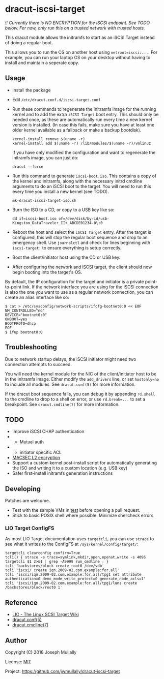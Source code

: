 # dracut-iscsi-target

*!! Currently there is NO ENCRYPTION for the iSCSI endpoint. See TODO
below. For now, only run this on a trusted network with trusted hosts.*

This dracut module allows the initramfs to start as an iSCSI Target
instead of doing a regular boot.

This allows you to run the OS on another host using `netroot=iscsi:...`.
For example, you can run your laptop OS on your desktop without having
to install and maintain a seperate copy.


## Usage

- Install the package

- Edit `/etc/dracut.conf.d/iscsi-target.conf`

- Run these commands to regenerate the initramfs image for the running
  kernel and to add the extra `iSCSI Target` boot entry. This should
  only be needed once, as these are automatically run every time a new
  kernel version is installed. (In case this fails, make sure you have
  at least one older kernel available as a fallback or make a backup 
  bootdisk).

    ```
    kernel-install remove $(uname -r)
    kernel-install add $(uname -r) /lib/modules/$(uname -r)/vmlinuz
    ```

  If you have only modified the configuration and want to regenerate
  the initramfs image, you can just do:

    ```
    dracut --force
    ```

- Run this command to generate `iscsi-boot.iso`. This contains a
  copy of the kernel and initramfs, along with the necessary initrd
  cmdline arguments to do an iSCSI boot to the target. You will need to
  run this every time you install a new kernel (see TODO).

    ```
    mk-dracut-iscsi-target-iso.sh
    ```

- Burn the ISO to a CD, or copy to a USB key like so:

    ```
    dd if=iscsi-boot.iso of=/dev/disk/by-id/usb-Kingston_DataTraveler_II+_ABCDE01234-0\:0
    ```

- Reboot the host and select the `iSCSI Target` entry. After the target
  is configured, this will stop the regular boot sequence and drop to an
  emergency shell. Use `journalctl` and check for lines beginning with
  `iscsi-target:` to ensure everything is setup correctly.

- Boot the client/initiator host using the CD or USB key.

- After configuring the network and iSCSI target, the client should
  now begin booting into the target's OS.

By default, the IP configuration for the target and initiator is a
private point-to-point link. If the network interface you are using for
the iSCSI connection is also the one you want to use as a regular
network connection, you can create an alias interface like so:

    $ cat > /etc/sysconfig/network-scripts/ifcfg-bootnet0:0 << EOF
    NM_CONTROLLED="no"
    DEVICE="bootnet0:0"
    ONBOOT=yes
    BOOTPROTO=dhcp
    EOF
    $ ifup bootnet0:0


## Troubleshooting

Due to network startup delays, the iSCSI initiator might need two
connection attempts to succeed.

You will need the kernel module for the NIC of the client/initiator
host to be in the initramfs image. Either modify the `add_drivers`
line, or set `hostonly=no` to include all modules. See `dracut.conf(5)`
for more information.

If the dracut boot sequence fails, you can debug it by appending
`rd.shell` to the cmdline to drop to a shell on error, or use
`rd.break=...` to set a breakpoint. See `dracut.cmdline(7)` for more
information.


## TODO

- Improve iSCSI CHAP authentication
- - Mutual auth
- - initiator specific ACL
- [MACSEC L2 encryption](https://developers.redhat.com/blog/2016/10/14/macsec-a-different-solution-to-encrypt-network-traffic/)
- Support a custom kernel post-install script for automatically 
  generating the ISO and writing it to a custom location (e.g. USB key)
- Safer first-install initramfs generation instructions


## Developing

Patches are welcome.

- Test with the sample VMs in [test](./test) before opening a pull 
  request.
- Stick to basic POSIX shell where possible. Minimize shellcheck errors.


### LIO Target ConfigFS

As most LIO Target documentation uses `targetcli`, you can use `strace`
to see what it writes to the ConfigFS at `/sys/kernel/config/target/`:

    targetcli clearconfig confirm=True
    tcli() { strace -e trace=symlink,mkdir,open,openat,write -s 4096 targetcli $1 2>&1 | grep -A9999 run_cmdline ; }
    tcli 'backstores/block create root0 /dev/vdb'
    tcli 'iscsi/ create iqn.2009-02.com.example:for.all'
    tcli 'iscsi/iqn.2009-02.com.example:for.all/tpg1 set attribute authentication=0 demo_mode_write_protect=0 generate_node_acls=1'
    tcli 'iscsi/iqn.2009-02.com.example:for.all/tpg1/luns create /backstores/block/root0 1'


## Reference

- [LIO - The Linux SCSI Target Wiki](http://linux-iscsi.org/wiki/ISCSI)
- [dracut.conf(5)](http://man7.org/linux/man-pages/man5/dracut.conf.5.html)
- [dracut.cmdline(7)](http://man7.org/linux/man-pages/man7/dracut.cmdline.7.html)


## Author

Copyright (C) 2018 Joseph Mullally

License: [MIT](./LICENCE.txt)

Project: https://github.com/jwmullally/dracut-iscsi-target
